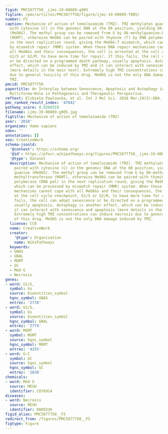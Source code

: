 ```yaml
---
figid: PMC5877750__ijms-19-00889-g005
figlink: /pmc/articles/PMC5877750/figure/ijms-19-00889-f005/
number: F5
caption: Mechanism of action of temolozamide (TMZ). TMZ methylates guanine (G) paired
  with cytosine (C) in the genomic DNA at the O6 position, yielding O6-methyl guanine
  (MeO6G). The methyl group can be removed from G by O6-methylguanine-DNA methyltransferase
  (MGMT), otherwise MeO6G can be paired with thymine (T) by DNA polymerase (DNA pol)
  in the next replication round, giving the MeO6G:T mismatch, which can be processed
  by mismatch repair (MMR) system. When these DNA repair mechanisms cannot cope with
  all MeO6Gs and their consequences, the cell is arrested at the cell cycle checkpoint,
  G1/S or G2/M, to have more time for repair. If this fails, the cell can adopt senescence
  or be directed on a programmed death pathway, usually apoptosis. Autophagy is another
  effect, which can be induced by TMZ and it can interact with senescence and apoptosis
  (more details in the main text). Extremely high TMZ concentrations can induce necrosis
  due to general toxicity of this drug. MeO6G is not the only DNA damage induced by
  TMZ.
pmcid: PMC5877750
papertitle: An Interplay between Senescence, Apoptosis and Autophagy in Glioblastoma
  Multiforme—Role in Pathogenesis and Therapeutic Perspective.
reftext: Elzbieta Pawlowska, et al. Int J Mol Sci. 2018 Mar;19(3):889.
pmc_ranked_result_index: '47042'
pathway_score: 0.9260319
filename: ijms-19-00889-g005.jpg
figtitle: Mechanism of action of temolozamide (TMZ)
year: '2018'
organisms: Homo sapiens
ndex: ''
annotations: []
seo: CreativeWork
schema-jsonld:
  '@context': https://schema.org/
  '@id': https://pfocr.wikipathways.org/figures/PMC5877750__ijms-19-00889-g005.html
  '@type': Dataset
  description: Mechanism of action of temolozamide (TMZ). TMZ methylates guanine (G)
    paired with cytosine (C) in the genomic DNA at the O6 position, yielding O6-methyl
    guanine (MeO6G). The methyl group can be removed from G by O6-methylguanine-DNA
    methyltransferase (MGMT), otherwise MeO6G can be paired with thymine (T) by DNA
    polymerase (DNA pol) in the next replication round, giving the MeO6G:T mismatch,
    which can be processed by mismatch repair (MMR) system. When these DNA repair
    mechanisms cannot cope with all MeO6Gs and their consequences, the cell is arrested
    at the cell cycle checkpoint, G1/S or G2/M, to have more time for repair. If this
    fails, the cell can adopt senescence or be directed on a programmed death pathway,
    usually apoptosis. Autophagy is another effect, which can be induced by TMZ and
    it can interact with senescence and apoptosis (more details in the main text).
    Extremely high TMZ concentrations can induce necrosis due to general toxicity
    of this drug. MeO6G is not the only DNA damage induced by TMZ.
  license: CC0
  name: CreativeWork
  creator:
    '@type': Organization
    name: WikiPathways
  keywords:
  - GNAS
  - GNAL
  - MGMT
  - GC
  - MeO G
  - Necrosis
genes:
- word: G1/S,
  symbol: Gs
  source: bioentities_symbol
  hgnc_symbol: GNAS
  entrez: '2778'
- word: G1/S,
  symbol: Gs
  source: bioentities_symbol
  hgnc_symbol: GNAL
  entrez: '2774'
- word: MGMT
  symbol: MGMT
  source: hgnc_symbol
  hgnc_symbol: MGMT
  entrez: '4255'
- word: G:C
  symbol: GC
  source: hgnc_symbol
  hgnc_symbol: GC
  entrez: '2638'
chemicals:
- word: MeO G
  source: MESH
  identifier: C076914
diseases:
- word: Necrosis
  source: MESH
  identifier: D009336
figid_alias: PMC5877750__F5
redirect_from: /figures/PMC5877750__F5
figtype: Figure
---
```

